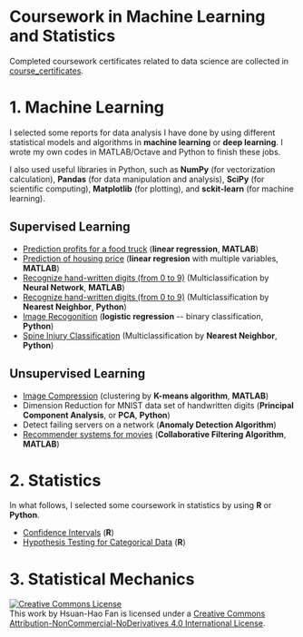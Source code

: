 # Coursework in Machine Learning and Statistics #

Completed coursework certificates related to data science are collected in [course_certificates](https://github.com/hsuanhao/Machine_Learning/tree/master/course_certificates).

# 1. Machine Learning #

I selected some reports for data analysis I have done by using different statistical models and algorithms in **machine learning** or **deep learning**. I wrote my own codes in MATLAB/Octave and Python to finish these jobs.

I also used useful libraries in Python, such as **NumPy** (for vectorization calculation), **Pandas** (for data manipulation and analysis), **SciPy** (for scientific computing), **Matplotlib** (for plotting), and **sckit-learn** (for machine learning). 

## Supervised Learning ##
- [Prediction profits for a food truck](https://github.com/hsuanhao/Machine_Learning/blob/master/prediction_profits_food_truck.ipynb) (**linear regression**, **MATLAB**)
- [Prediction of housing price](https://github.com/hsuanhao/Machine_Learning/blob/master/prediction_housing_price.ipynb) (**linear regresion** with multiple variables, **MATLAB**)
- [Recognize hand-written digits (from 0 to 9)](https://github.com/hsuanhao/Machine_Learning/blob/master/Hand-Written_Digits_Recognition.ipynb) (Multiclassification by **Neural Network**, **MATLAB**)
- [Recognize hand-written digits (from 0 to 9)](https://github.com/hsuanhao/Machine_Learning/blob/master/Nearest_neighbor_MNIST.ipynb) (Multiclassification by **Nearest Neighbor**, **Python**)
- [Image Recogonition](https://github.com/hsuanhao/Machine_Learning/blob/master/Image_Recognition.ipynb) (**logistic regression** -- binary classification, **Python**)
- [Spine Injury Classification](https://github.com/hsuanhao/Machine_Learning/blob/master/Spine_Injury_Classification.ipynb) (Multiclassification by **Nearest Neighbor**, **Python**)

## Unsupervised Learning ##
- [Image Compression](https://github.com/hsuanhao/Machine_Learning/blob/master/Image_Compression.ipynb) (clustering by **K-means algorithm**, **MATLAB**)
- Dimension Reduction for MNIST data set of handwritten digits (**Principal Component Analysis**, or **PCA**, **Python**)
- Detect failing servers on a network (**Anomaly Detection Algorithm**)
- [Recommender systems for movies](https://github.com/hsuanhao/Machine_Learning/blob/master/Recommender_Systerms_for_Movies.ipynb) (**Collaborative Filtering Algorithm**, **MATLAB**)


# 2. Statistics #

In what follows, I selected some coursework in statistics by using **R** or **Python**.

- [Confidence Intervals](https://github.com/hsuanhao/Machine_Learning/blob/master/confidence_intervals.pdf) (**R**)
- [Hypothesis Testing for Categorical Data](https://github.com/hsuanhao/Machine_Learning/blob/master/inf_for_categorical_data.pdf) (**R**)

# 3. Statistical Mechanics #

<a rel="license" href="http://creativecommons.org/licenses/by-nc-nd/4.0/"><img alt="Creative Commons License" style="border-width:0" src="https://i.creativecommons.org/l/by-nc-nd/4.0/88x31.png" /></a><br />This work by <span xmlns:cc="http://creativecommons.org/ns#" property="cc:attributionName">Hsuan-Hao Fan</span> is licensed under a <a rel="license" href="http://creativecommons.org/licenses/by-nc-nd/4.0/">Creative Commons Attribution-NonCommercial-NoDerivatives 4.0 International License</a>.




